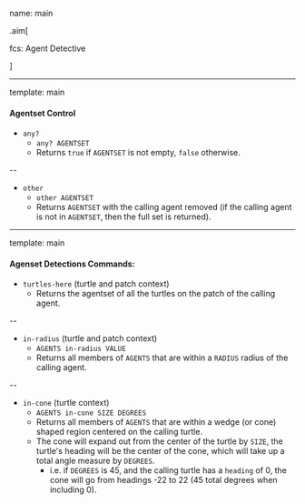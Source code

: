 name: main

.aim[<div>
fcs: Agent Detective
</div>]


---
template: main

#### Agentset Control
- `any?`
  - `any? AGENTSET`
  - Returns `true` if `AGENTSET` is not empty, `false` otherwise.

--
- `other`
  - `other AGENTSET`
  - Returns `AGENTSET` with the calling agent removed (if the calling agent is not in `AGENTSET`, then the full set is returned).


---
template: main

#### Agenset Detections Commands:
- `turtles-here` (turtle and patch context)
  - Returns the agentset of all the turtles on the patch of the calling agent.

--
- `in-radius` (turtle and patch context)
  - `AGENTS in-radius VALUE`
  - Returns all members of `AGENTS` that are within a `RADIUS` radius of the calling agent.

--
- `in-cone` (turtle context)
  - `AGENTS in-cone SIZE DEGREES`
  - Returns all members of `AGENTS` that are within a wedge (or cone) shaped region centered on the calling turtle.
  - The cone will expand out from the center of the turtle by `SIZE`, the turtle's heading will be the center of the cone, which will take up a total angle measure by `DEGREES`.
    - i.e. if `DEGREES` is 45, and the calling turtle has a `heading` of 0, the cone will go from headings -22 to 22 (45 total degrees when including 0).
